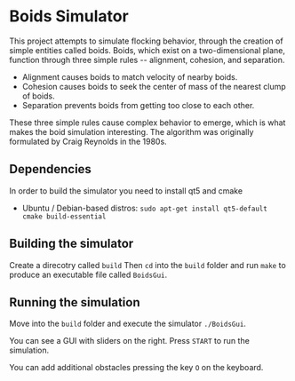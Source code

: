 # Boids Simulator

This project attempts to simulate flocking behavior, through the creation of simple entities called boids. Boids, which exist on a two-dimensional plane, function through three simple rules -- alignment, cohesion, and separation.

- Alignment causes boids to match velocity of nearby boids.
- Cohesion causes boids to seek the center of mass of the nearest clump of boids.
- Separation prevents boids from getting too close to each other.

These three simple rules cause complex behavior to emerge, which is what makes the boid simulation interesting. The algorithm was originally formulated by Craig Reynolds in the 1980s.

## Dependencies 
In order to build the simulator you need to install qt5 and cmake
- Ubuntu / Debian-based distros: `sudo apt-get install qt5-default cmake build-essential`

## Building the simulator
Create a direcotry called `build`
Then `cd` into the `build` folder and run `make` to produce an executable file called `BoidsGui`.

## Running the simulation
Move into the `build` folder and execute the simulator `./BoidsGui`.

You can see a GUI with sliders on the right. Press `START` to run the simulation.

You can add additional obstacles pressing the key `O` on the keyboard.
